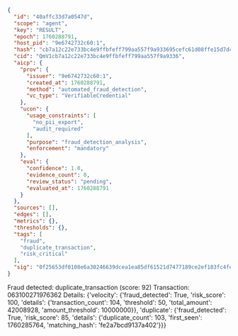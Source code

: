 ```json
{
  "id": "40affc33d7a0547d",
  "scope": "agent",
  "key": "RESULT",
  "epoch": 1760288791,
  "host_pid": "9e6742732c60:1",
  "hash": "cb7a12c22e733bc4e9ffbfeff799aa557f9a933695cefc61d08ffe15d7dc3737",
  "cid": "QmV1cb7a12c22e733bc4e9ffbfeff799aa557f9a9336",
  "aicp": {
    "prov": {
      "issuer": "9e6742732c60:1",
      "created_at": 1760288791,
      "method": "automated_fraud_detection",
      "vc_type": "VerifiableCredential"
    },
    "ucon": {
      "usage_constraints": [
        "no_pii_export",
        "audit_required"
      ],
      "purpose": "fraud_detection_analysis",
      "enforcement": "mandatory"
    },
    "eval": {
      "confidence": 1.0,
      "evidence_count": 0,
      "review_status": "pending",
      "evaluated_at": 1760288791
    }
  },
  "sources": [],
  "edges": [],
  "metrics": {},
  "thresholds": {},
  "tags": [
    "fraud",
    "duplicate_transaction",
    "risk_critical"
  ],
  "sig": "0f25653df0108e6a30246639dcea1ea85df61521d7477189ce2ef183fc4feada"
}
```

Fraud detected: duplicate_transaction (score: 92)
Transaction: 063100271976362
Details: {'velocity': {'fraud_detected': True, 'risk_score': 100, 'details': {'transaction_count': 104, 'threshold': 50, 'total_amount': 42008928, 'amount_threshold': 10000000}}, 'duplicate': {'fraud_detected': True, 'risk_score': 85, 'details': {'duplicate_count': 103, 'first_seen': 1760285764, 'matching_hash': 'fe2a7bcd9137a402'}}}